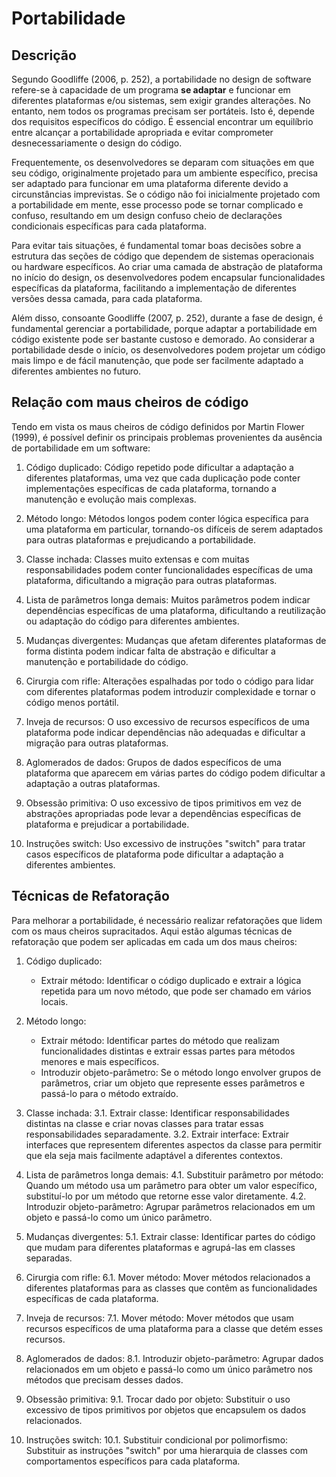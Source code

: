 # Portabilidade

## Descrição

Segundo Goodliffe (2006, p. 252), a portabilidade no design de software refere-se à capacidade de um programa **se adaptar** e funcionar em diferentes plataformas e/ou sistemas, sem exigir grandes alterações. No entanto, nem todos os programas precisam ser portáteis. Isto é, depende dos requisitos específicos do código. É essencial encontrar um equilíbrio entre alcançar a portabilidade apropriada e evitar comprometer desnecessariamente o design do código.

Frequentemente, os desenvolvedores se deparam com situações em que seu código, originalmente projetado para um ambiente específico, precisa ser adaptado para funcionar em uma plataforma diferente devido a circunstâncias imprevistas. Se o código não foi inicialmente projetado com a portabilidade em mente, esse processo pode se tornar complicado e confuso, resultando em um design confuso cheio de declarações condicionais específicas para cada plataforma.

Para evitar tais situações, é fundamental tomar boas decisões sobre a estrutura das seções de código que dependem de sistemas operacionais ou hardware específicos. Ao criar uma camada de abstração de plataforma no início do design, os desenvolvedores podem encapsular funcionalidades específicas da plataforma, facilitando a implementação de diferentes versões dessa camada, para cada plataforma.

Além disso, consoante Goodliffe (2007, p. 252), durante a fase de design, é fundamental gerenciar a portabilidade, porque adaptar a portabilidade em código existente pode ser bastante custoso e demorado. Ao considerar a portabilidade desde o início, os desenvolvedores podem projetar um código mais limpo e de fácil manutenção, que pode ser facilmente adaptado a diferentes ambientes no futuro.

## Relação com maus cheiros de código

Tendo em vista os maus cheiros de código definidos por Martin Flower (1999), é possível definir os principais problemas provenientes da ausência de portabilidade em um software:

1. Código duplicado: Código repetido pode dificultar a adaptação a diferentes plataformas, uma vez que cada duplicação pode conter implementações específicas de cada plataforma, tornando a manutenção e evolução mais complexas.

2. Método longo: Métodos longos podem conter lógica específica para uma plataforma em particular, tornando-os difíceis de serem adaptados para outras plataformas e prejudicando a portabilidade.

3. Classe inchada: Classes muito extensas e com muitas responsabilidades podem conter funcionalidades específicas de uma plataforma, dificultando a migração para outras plataformas.

4. Lista de parâmetros longa demais: Muitos parâmetros podem indicar dependências específicas de uma plataforma, dificultando a reutilização ou adaptação do código para diferentes ambientes.

5. Mudanças divergentes: Mudanças que afetam diferentes plataformas de forma distinta podem indicar falta de abstração e dificultar a manutenção e portabilidade do código.

6. Cirurgia com rifle: Alterações espalhadas por todo o código para lidar com diferentes plataformas podem introduzir complexidade e tornar o código menos portátil.

7. Inveja de recursos: O uso excessivo de recursos específicos de uma plataforma pode indicar dependências não adequadas e dificultar a migração para outras plataformas.

8. Aglomerados de dados: Grupos de dados específicos de uma plataforma que aparecem em várias partes do código podem dificultar a adaptação a outras plataformas.

9. Obsessão primitiva: O uso excessivo de tipos primitivos em vez de abstrações apropriadas pode levar a dependências específicas de plataforma e prejudicar a portabilidade.

10. Instruções switch: Uso excessivo de instruções "switch" para tratar casos específicos de plataforma pode dificultar a adaptação a diferentes ambientes.

## Técnicas de Refatoração

Para melhorar a portabilidade, é necessário realizar refatorações que lidem com os maus cheiros supracitados. Aqui estão algumas técnicas de refatoração que podem ser aplicadas em cada um dos maus cheiros:

1. Código duplicado:
    - Extrair método: Identificar o código duplicado e extrair a lógica repetida para um novo método, que pode ser chamado em vários locais.

2. Método longo:
    - Extrair método: Identificar partes do método que realizam funcionalidades distintas e extrair essas partes para métodos menores e mais específicos.
    - Introduzir objeto-parâmetro: Se o método longo envolver grupos de parâmetros, criar um objeto que represente esses parâmetros e passá-lo para o método extraído.

3. Classe inchada:
    3.1. Extrair classe: Identificar responsabilidades distintas na classe e criar novas classes para tratar essas responsabilidades separadamente.
    3.2. Extrair interface: Extrair interfaces que representem diferentes aspectos da classe para permitir que ela seja mais facilmente adaptável a diferentes contextos.

4. Lista de parâmetros longa demais:
    4.1. Substituir parâmetro por método: Quando um método usa um parâmetro para obter um valor específico, substituí-lo por um método que retorne esse valor diretamente.
    4.2. Introduzir objeto-parâmetro: Agrupar parâmetros relacionados em um objeto e passá-lo como um único parâmetro.

5. Mudanças divergentes:
    5.1. Extrair classe: Identificar partes do código que mudam para diferentes plataformas e agrupá-las em classes separadas.

6. Cirurgia com rifle:
    6.1. Mover método: Mover métodos relacionados a diferentes plataformas para as classes que contêm as funcionalidades específicas de cada plataforma.

7. Inveja de recursos:
    7.1. Mover método: Mover métodos que usam recursos específicos de uma plataforma para a classe que detém esses recursos.

8. Aglomerados de dados:
    8.1. Introduzir objeto-parâmetro: Agrupar dados relacionados em um objeto e passá-lo como um único parâmetro nos métodos que precisam desses dados.

9. Obsessão primitiva:
    9.1. Trocar dado por objeto: Substituir o uso excessivo de tipos primitivos por objetos que encapsulem os dados relacionados.

10. Instruções switch:
    10.1. Substituir condicional por polimorfismo: Substituir as instruções "switch" por uma hierarquia de classes com comportamentos específicos para cada plataforma.